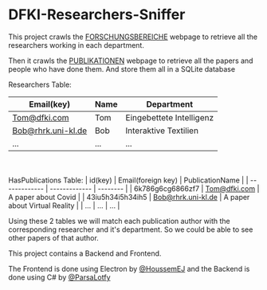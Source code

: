 # DFKI-Researchers-Sniffer


This project crawls the [FORSCHUNGSBEREICHE](https://www.dfki.de/web/forschung/forschungsbereiche) webpage to retrieve all the researchers working in each department.

Then it crawls the [PUBLIKATIONEN](https://www.dfki.de/web/forschung/projekte-publikationen/publikationen) webpage to retrieve all the papers and people who have done them.
And store them all in a SQLite database

Researchers Table:

| Email(key)         | Name          | Department               |
| -------------      | ------------- | --------                 |
| Tom@dfki.com       | Tom           | Eingebettete Intelligenz |
| Bob@rhrk.uni-kl.de | Bob           | Interaktive Textilien    |
| ...                | ...           | ...                      |

<br></br>
HasPublications Table:
| id(key)            | Email(foreign key) | PublicationName                |
| -------------      | -------------      | --------                       |
| 6k786g6cg6866zf7   | Tom@dfki.com       | A paper about Covid            |
| 43iu5h34i5h34ih5   | Bob@rhrk.uni-kl.de | A paper about Virtual Reality  |
| ...                | ...                | ...                            |

Using these 2 tables we will match each publication author with the corresponding researcher and it's department.
So we could be able to see other papers of that author.


This project contains a Backend and Frontend.

The Frontend is done using Electron by [@HoussemEJ](https://github.com/HoussemEJ) and the Backend is done using C# by [@ParsaLotfy](https://github.com/parsalotfy)
